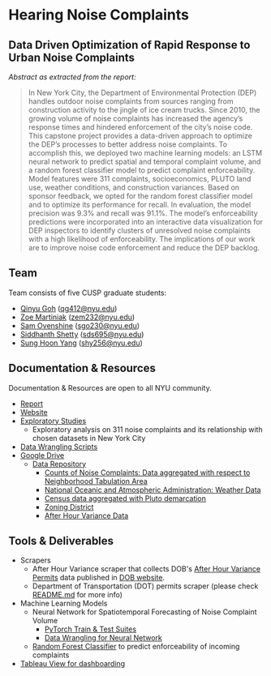# Hearing Noise Complaints

## Data Driven Optimization of Rapid Response to Urban Noise Complaints

*Abstract as extracted from the report:*
> In New York City, the Department of Environmental Protection (DEP) handles outdoor noise
complaints from sources ranging from construction activity to the jingle of ice cream trucks. Since 2010, the growing volume of noise complaints has increased the agency’s response times and hindered enforcement of the city’s noise code. This capstone project provides a data-driven approach to optimize the DEP’s processes to better address noise complaints. To accomplish this, we deployed two machine learning models: an LSTM neural network to predict spatial and temporal complaint volume, and a random forest classifier model to predict complaint enforceability. Model features were 311 complaints, socioeconomics, PLUTO land use, weather conditions, and construction variances. Based on sponsor feedback, we opted for the random forest classifier model and to optimize its performance for recall. In evaluation, the model precision was 9.3% and recall was 91.1%. The model’s enforceability predictions were incorporated into an interactive data visualization for DEP inspectors to identify clusters of unresolved noise complaints with a high likelihood of enforceability. The implications of our work are to improve noise code enforcement and reduce the DEP backlog.

## Team 
Team consists of five CUSP graduate students: 
* [Qinyu Goh](https://github.com/qygoh) (qg412@nyu.edu)
* [Zoe Martiniak](https://github.com/zem232) (zem232@nyu.edu)
* [Sam Ovenshine](https://github.com/sgo230) (sgo230@nyu.edu)
* [Siddhanth Shetty](https://github.com/sds695) (sds695@nyu.edu)
* [Sung Hoon Yang](https://github.com/sunghoonyang) (shy256@nyu.edu)

## Documentation & Resources 
Documentation & Resources are open to all NYU community.
* [Report](https://github.com/sunghoonyang/noise-capstone/tree/reorganize/report)
* [Website](https://zem232.github.io/NoiseCapstone/)
* [Exploratory Studies](https://github.com/sunghoonyang/noise-capstone/tree/reorganize/analysis/explorative_studies)
  * Exploratory analysis on 311 noise complaints and its relationship with chosen datasets in New York City
* [Data Wrangling Scripts](https://github.com/sunghoonyang/noise-capstone/tree/reorganize/data_gen)
* [Google Drive](https://drive.google.com/drive/u/1/folders/1hE8ACy-bLxxMTJOs6yDrhvv0HL-LEQNd)
  * [Data Repository](https://drive.google.com/drive/u/1/folders/15MM0D5h5BRfnbwTcVhP7jVNy2Tbpr1Oc)
    * [Counts of Noise Complaints: Data aggregated with respect to Neighborhood Tabulation Area](https://drive.google.com/drive/u/1/folders/1V9VlLeKNtd5Dnlim_X-Ri0s4N13TPgMs)
    * [National Oceanic and Atmospheric Administration: Weather Data](https://drive.google.com/drive/u/1/folders/1x-fc6ATYnlPxj6ZtLr4FNqhBpCroFXVB)
    * [Census data aggregated with Pluto demarcation](https://drive.google.com/drive/u/1/folders/1rPLzdxa2Wqiifimd5vxwRaqhbZadpPCS)
    * [Zoning District](https://drive.google.com/drive/u/1/folders/187LS_mM0_mMaFlYZaO-0-AHNMOgybnWd)
    * [After Hour Variance Data](https://drive.google.com/open?id=1Qek6XScZBaWsnpAoJOMVvmD8-EKMi82i)

## Tools & Deliverables
* Scrapers
  * After Hour Variance scraper that collects DOB's [After Hour Variance Permits](https://www1.nyc.gov/site/buildings/business/after-hours-variances.page) data published in [DOB website](http://a810-bisweb.nyc.gov/bisweb/bispi00.jsp).
  * Department of Transportation (DOT) permits scraper (please check [README.md](https://github.com/sunghoonyang/noise-capstone/tree/master/dot_scraper) for more info)
* Machine Learning Models
  * Neural Network for Spatiotemporal Forecasting of Noise Complaint Volume
    * [PyTorch Train & Test Suites](https://github.com/sunghoonyang/noise-capstone/blob/master/analysis/311/nn/vanilla_lstm_model-NTA-MN_ONLY_MSE.ipynb)
    * [Data Wrangling for Neural Network](https://github.com/sunghoonyang/noise-capstone/blob/master/analysis/311/nn/vanilla_lstm_model-NTA-MN_ONLY_data_wrangling.ipynb)
  * [Random Forest Classifier](https://github.com/sunghoonyang/noise-capstone/tree/reorganize/analysis/modelling/random_forest_classifier) to predict enforceability of incoming complaints
* [Tableau View for dashboarding](https://github.com/sunghoonyang/noise-capstone/tree/master/dashboard)
